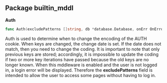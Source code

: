 ## Package builtin_mddl

__Auth__
```go
func Auth(excludePatterns []string, db *database.Database, onErr OnError) middlewares.MddlFunc
```
Auth is used to determine when to change the encoding of the AUTH cookie.
When keys are changed, the change date is set. If the date does not match, then you need to change the coding.
It is important to note that only previous keys are stored; accordingly, it is impossible to update the coding
if two or more key iterations have passed because the old keys are no longer known.
When this mddleware is enabled and the user is not logged in, a login error will be displayed. 
Therefore the __excludePatterns__ field is intended to allow the user to access some pages without having to log in.